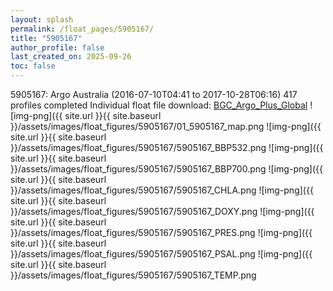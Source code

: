 ```yaml
---
layout: splash
permalink: /float_pages/5905167/
title: "5905167"
author_profile: false
last_created_on: 2025-09-26
toc: false
---
```

 
5905167: Argo Australia (2016-07-10T04:41 to 2017-10-28T06:16)
417 profiles completed
Individual float file download: [BGC_Argo_Plus_Global](https://ftp.soest.hawaii.edu/bgc_argo_plus/Individual_Floats/outliers_removed/5905167_Sprof_processed.nc)
![img-png]({{ site.url }}{{ site.baseurl }}/assets/images/float_figures/5905167/01_5905167_map.png
![img-png]({{ site.url }}{{ site.baseurl }}/assets/images/float_figures/5905167/5905167_BBP532.png
![img-png]({{ site.url }}{{ site.baseurl }}/assets/images/float_figures/5905167/5905167_BBP700.png
![img-png]({{ site.url }}{{ site.baseurl }}/assets/images/float_figures/5905167/5905167_CHLA.png
![img-png]({{ site.url }}{{ site.baseurl }}/assets/images/float_figures/5905167/5905167_DOXY.png
![img-png]({{ site.url }}{{ site.baseurl }}/assets/images/float_figures/5905167/5905167_PRES.png
![img-png]({{ site.url }}{{ site.baseurl }}/assets/images/float_figures/5905167/5905167_PSAL.png
![img-png]({{ site.url }}{{ site.baseurl }}/assets/images/float_figures/5905167/5905167_TEMP.png
